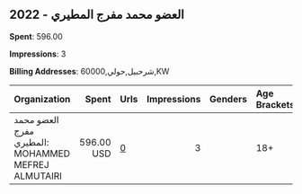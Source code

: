 ## 2022 - العضو محمد مفرج المطيري 
**Spent**: 596.00

**Impressions**: 3

**Billing Addresses**: شرحبيل,حولي,60000,KW

|Organization|Spent|Urls|Impressions|Genders|Age Brackets|Country Codes|
|:---|---:|:---|---:|:---|:---|:---|
|العضو محمد مفرج المطيري: MOHAMMED MEFREJ ALMUTAIRI|596.00 USD|[0](https://www.snap.com/political-ads/asset/d49de5e1f00eb372601f866a15f1a8844fdd79cbd2807afe3fcd1ae07ab68c93?mediaType=png)|3||18+|kuwait|
